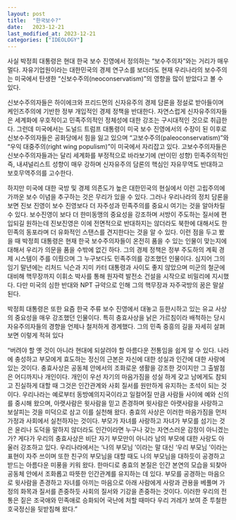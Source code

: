 ```yaml
---
layout: post
title:  "한국보수?"
date:   2023-12-21
last_modified_at: 2023-12-21
categories: ["IDEOLOGY"]
---
```


사실 박정희 대통령은 현대 한국 보수 진영에서 정의하는 “보수주의자”와는 거리가 매우 멀다. 자유기업원이라는 대한민국의 경제 연구소를 보더라도 현재 우리나라의 보수주의는 미국에서 탄생한 “신보수주의(neoconservatism)”의 영향을 많이 받았다고 볼 수 있다. 

신보수주의자들은 하이에크와 프리드먼의 신자유주의 경제 담론을 정설로 받아들이며 케인즈주의에 기반한 정부 개입적인 경제 정책을 반대한다. 자연스럽게 신자유주의자들은 세계화에 우호적이고 민족주의적인 정체성에 대한 강조는 구시대적인 것으로 취급한다. 그런데 미국에서는 도널드 트럼프 대통령이 미국 보수 진영에서의 수장이 된 이후로 신보수주의자들은 공화당에서 힘을 잃고 있으며 “고보수주의(paleoconservatism)”와 “우익 대중주의(right wing populism)”이 미국에서 자리잡고 있다. 고보수주의자들은 신보수주의자들과는 달리 세계화를 부정적으로 바라보기에 (반이민 성향) 민족주의적인 즉, 내셔널리스트 성향이 매우 강하며 신자유주의 담론의 핵심인 자유무역도 반대하고 보호무역주의를 고수한다. 

하지만 미국에 대한 국방 및 경제 의존도가 높은 대한민국의 현실에서 이런 고립주의에 가까운 보수 이념을 추구하는 것은 무리가 있을 수 있다. 그러나 우리나라의 정치 담론을 보면 진보 진영이 보수 진영보다 더 자주성과 민족주의를 중요시 여기는 것을 알아차릴 수 있다. 보수진영이 보다 더 한미동맹의 중요성을 강조하며 서방이 주도하는 질서에 편입되길 원하는데 진보진영은 이에 전면적으로 반대하지는 않더라도 북한에 대해서도 한민족의 동포라며 더 유화적인 스탠스를 견지한다는 것을 알 수 있다. 이런 점을 두고 봤을 때 박정희 대통령은 현재 한국 보수주의자들이 온전히 품을 수 있는 인물이 맞는지에 대해서 우리가 의문을 품을 수밖에 없긴 하다. 그의 경제 정책은 정부 주도하의 계획 경제 시스템이 주를 이뤘으며 그 누구보다도 민족주의를 강조했던 인물이다. 심지어 그의 임기 말년에는 리처드 닉슨과 지미 카터 대통령과 사이도 좋지 않았으며 미군의 철군에 대비해 핵무장까지 이휘소 박사를 통해 원자력 발전소 건설을 시작으로 비밀리에 지시했다. 다만 미국의 심한 반대와 NPT 규약으로 인해 그의 핵무장과 자주국방의 꿈은 말살된다.

박정희 대통령은 또한 요즘 한국 주류 보수 진영에서 대놓고 등한시하고 있는 유교 사상의 중요성을 매우 강조했던 인물이다. 특히 충효사상을 낡은 가르침이라 배척하는 당시 자유주의자들의 경향을 언제나 철저하게 경계했다. 그의 민족 중흥의 길을 자세히 살펴보면 이렇게 적혀 있다

“버려야 할 옛 것이 아니라 현대에 되살려야 할 아름다운 전통임을 쉽게 알 수 있다. 나라에 충성하고 부모에게 효도하는 정신의 근본은 자신에 대한 성실과 인간에 대한 사랑에 있는 것이다. 충효사상은 공동체 안에서의 조화로운 생활을 강조한 것이지만 그 출발점은 어디까지나 개인이다. 개인이 우선 자기의 마음가짐을 성실 하게 갖고 남에게도 참되고 진실하게 대할 때 그것은 인간관계와 사회 질서를 원만하게 유지하는 초석이 되는 것이다. 우리나라는 예로부터 동방예의지국이라고 일컬어질 만큼 사람들 사이에 예와 신의를 중시해 왔으며, 아랫사람은 윗사람을 믿고 존경하며 윗사람은 아랫사람을 사랑하고 보살피는 것을 미덕으로 삼고 이를 실천해 왔다. 충효의 사상은 이러한 마음가짐을 먼저 가정과 사회에서 실천하자는 것이다. 부모가 자녀를 사랑하고 자녀가 부모를 섬기는 것은 윤리나 도덕을 말하지 않더라도 인간이라면 누구나 갖는 자연스러운 감정이 아니겠는가? 게다가 우리의 충효사상은 비단 자기 부모만이 아니라 남의 부모에 대한 사랑도 아울러 강조하고 있다. 우리나라에서는 ‘나의 부모님 ’이라는 말 대신 ‘우리 부모님 ’이라는 표현이 자주 쓰이며 또한 친구의 부모님을 대할 때도 나의 부모님을 대하듯이 공경하고 받드는 아름다운 미풍을 키워 왔다. 한마디로 충효의 본질은 인간 본연의 모습을 되찾아 공동체 안에서 조화롭고 따뜻한 인간관계를 유지하는 데 있다. 부모를 공경하는 마음으로 윗사람을 존경하고 자녀를 아끼는 마음으로 아래 사람에게 사랑과 관용을 베풀며 가정의 화목과 질서를 존중하듯 사회의 질서와 기강을 존중하는 것이다. 이러한 우리의 전통은 짙은 조국애와 민족애로 승화되어 국난에 처할 때마다 우리 겨레가 보여 준 투철한 호국정신을 뒷받침해 왔다.”
